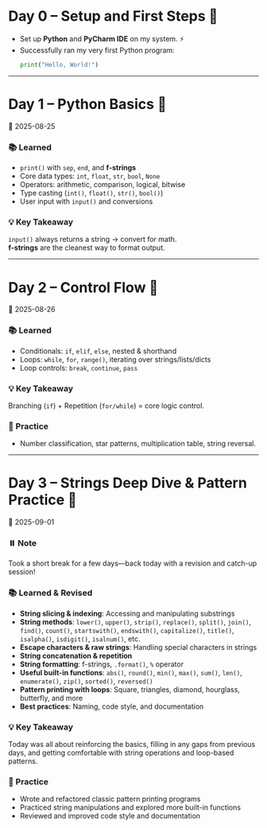 # Day 0 – Setup and First Steps 🚀
- Set up **Python** and **PyCharm IDE** on my system. ⚡  
- Successfully ran my very first Python program:
    ```python
  print("Hello, World!")
    ```

---

# Day 1 – Python Basics 📘
📅 2025-08-25  

### 📚 Learned
- `print()` with `sep`, `end`, and **f-strings**  
- Core data types: `int`, `float`, `str`, `bool`, `None`  
- Operators: arithmetic, comparison, logical, bitwise  
- Type casting (`int()`, `float()`, `str()`, `bool()`)  
- User input with `input()` and conversions  

### 💡 Key Takeaway
`input()` always returns a string → convert for math.  
**f-strings** are the cleanest way to format output.  

---

# Day 2 – Control Flow 🎯
📅 2025-08-26  

### 📚 Learned
- Conditionals: `if`, `elif`, `else`, nested & shorthand  
- Loops: `while`, `for`, `range()`, iterating over strings/lists/dicts  
- Loop controls: `break`, `continue`, `pass`  

### 💡 Key Takeaway
Branching (`if`) + Repetition (`for/while`) = core logic control.  

### 📝 Practice
- Number classification, star patterns, multiplication table, string reversal.

---

# Day 3 – Strings Deep Dive & Pattern Practice 🔄
📅 2025-09-01  

### ⏸️ Note
Took a short break for a few days—back today with a revision and catch-up session!

### 📚 Learned & Revised
- **String slicing & indexing**: Accessing and manipulating substrings
- **String methods**: `lower()`, `upper()`, `strip()`, `replace()`, `split()`, `join()`, `find()`, `count()`, `startswith()`, `endswith()`, `capitalize()`, `title()`, `isalpha()`, `isdigit()`, `isalnum()`, etc.
- **Escape characters & raw strings**: Handling special characters in strings
- **String concatenation & repetition**
- **String formatting**: f-strings, `.format()`, `%` operator
- **Useful built-in functions**: `abs()`, `round()`, `min()`, `max()`, `sum()`, `len()`, `enumerate()`, `zip()`, `sorted()`, `reversed()`
- **Pattern printing with loops**: Square, triangles, diamond, hourglass, butterfly, and more
- **Best practices**: Naming, code style, and documentation

### 💡 Key Takeaway
Today was all about reinforcing the basics, filling in any gaps from previous days, and getting comfortable with string operations and loop-based patterns.

### 📝 Practice
- Wrote and refactored classic pattern printing programs
- Practiced string manipulations and explored more built-in functions
- Reviewed and improved code style and documentation
